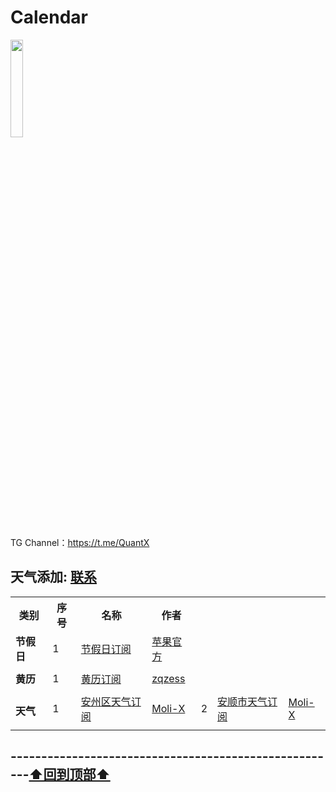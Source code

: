# Calendar
<a href="https://t.me/GodMoliibot"><img src="https://raw.githubusercontent.com/Moli-X/Resources/main/Icon/Image/Hello.gif" width="20%" height="20%"></a>

TG Channel：https://t.me/QuantX

## 天气添加: [联系](https://t.me/Skill_XX )
<table>
    <tr> <th> 类别 </th> <th> 序号 </th>  <th> 名称 </th>  <th> 作者 </th> </tr >
	<tr>
		<td rowspan="1"><strong>节假日</strong></td>
		<td > 1 </td> <td ><a href="https://calendars.icloud.com/holidays/cn_zh.ics">节假日订阅</a></td><td><a href="https://discussionschinese.apple.com/docs/DOC-250008266">苹果官方</td>
    </tr>
	<tr>
		<td colspan="4">  </td>
    </tr>
	<tr>
		<td rowspan="1"><strong>黄历</strong></td>
		<td > 1 </td> <td ><a href="https://raw.githubusercontent.com/zqzess/holiday-and-chinese-almanac-calendar/main/holidays_calendar.ics">黄历订阅</a></td><td><a href="https://github.com/zqzess/holiday-and-chinese-almanac-calendar">zqzess</td>
    </tr>
	<tr>
		<td colspan="4">  </td>
    </tr>
	<tr>
		<td rowspan="2"><strong>天气</strong></td>
		<td > 1 </td> <td ><a href="https://github.com/Moli-X/Calendar/raw/main/Weather/anquan/anzhou.ics">安州区天气订阅</a></td><td><a href="https://github.com/Moli-X">Moli-X</td>
		<td > 2 </td> <td ><a href="https://github.com/Moli-X/Calendar/raw/main/Weather/anquan/anshun.ics">安顺市天气订阅</a></td><td><a href="https://github.com/Moli-X">Moli-X</td>
    </tr>
	<tr>
		<td colspan="4">  </td>
    </tr>
</table>



## ------------------------------------------------------[⬆️回到顶部⬆️](#readme)	
